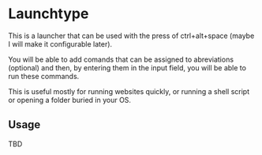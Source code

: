 # Launchtype

This is a launcher that can be used with the press of ctrl+alt+space (maybe I will make it configurable later).

You will be able to add comands that can be assigned to abreviations (optional) and then, by entering them in the input field, you will be able to run these commands.

This is useful mostly for running websites quickly, or running a shell script or opening a folder buried in your OS.

## Usage

TBD
